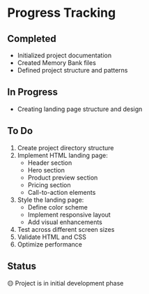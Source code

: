# Progress Tracking

## Completed
- Initialized project documentation
- Created Memory Bank files
- Defined project structure and patterns

## In Progress
- Creating landing page structure and design

## To Do
1. Create project directory structure
2. Implement HTML landing page:
   - Header section
   - Hero section
   - Product preview section
   - Pricing section
   - Call-to-action elements
3. Style the landing page:
   - Define color scheme
   - Implement responsive layout
   - Add visual enhancements
4. Test across different screen sizes
5. Validate HTML and CSS
6. Optimize performance

## Status
🟡 Project is in initial development phase
